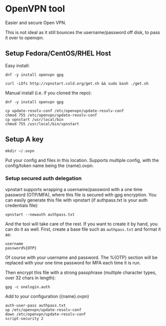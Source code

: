 # OpenVPN tool

Easier and secure Open VPN.

This is not ideal as it still bounces the username/password off disk, to pass it over to openvpn.

## Setup Fedora/CentOS/RHEL Host

Easy install:

	dnf -y install openvpn gpg

	curl -LOfs http://vpnstart.cold.org/get.sh && sudo bash ./get.sh

Manual install (i.e. if you cloned the repo):

	dnf -y install openvpn gpg

	cp update-resolv-conf /etc/openvpn/update-resolv-conf
	chmod 755 /etc/openvpn/update-resolv-conf
	cp vpnstart /usr/local/bin
	chmod 755 /usr/local/bin/vpnstart

## Setup A key

	mkdir ~/.ovpn

Put your config and files in this location.  Supports multiple config, with the config/token name being the {name}.ovpn.

### Setup secured auth delegation

vpnstart supports wrapping a username/password with a one time password (OTP/MFA), where this file is secured with gpg encryption.  You can easily generate this file with vpnstart (if authpass.txt is your auth credentials file):

	vpnstart --newauth authpass.txt

And the tool will take care of the rest.  If you want to create it by hand, you can do it as well.  First, create a base file such as `authpass.txt` and format it as:

	username
	password%{OTP}

Of course with your username and password.  The %{OTP} section will be replaced with your one time password for MFA each time it is run.

Then encrypt this file with a strong passphrase (multiple character types, over 32 chars in length):

	gpg -c onelogin.auth

Add to your configuration ({name}.ovpn)

	auth-user-pass authpass.txt
	up /etc/openvpn/update-resolv-conf
	down /etc/openvpn/update-resolv-conf
	script-security 2

